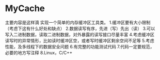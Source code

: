 # MyCache

主要内容是这样滴
实现一个简单的内存缓冲区工具类。
    1.缓冲区要有大小限制（考虑下这有什么好处和缺点）
    2.数据读写有序，先进（写）先出（读）
    3.可以写入二进制数据，读取二进制数据，对外暴露的读写接口尽量丰富
    4.考虑缓冲区读写时的异常情形，比如读时缓冲区空，或者写时缓冲区剩余空间不足等
    5.考虑性能，及多线程下的数据安全问题
    6.有完整的功能测试代码
    7.代码一定要规范，必要的地方写注释
    8.Linux，C/C++
